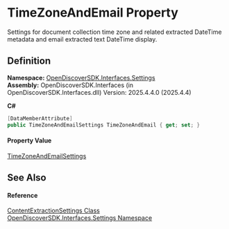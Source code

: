 # TimeZoneAndEmail Property


Settings for document collection time zone and related extracted DateTime metadata and email extracted text DateTime display.



## Definition
**Namespace:** <a href="a1516a26-c3bc-5b32-80d1-92d32506d831">OpenDiscoverSDK.Interfaces.Settings</a>  
**Assembly:** OpenDiscoverSDK.Interfaces (in OpenDiscoverSDK.Interfaces.dll) Version: 2025.4.4.0 (2025.4.4)

**C#**
``` C#
[DataMemberAttribute]
public TimeZoneAndEmailSettings TimeZoneAndEmail { get; set; }
```



#### Property Value
<a href="2a6fdb19-95d1-bebd-c800-493c20a75b7e">TimeZoneAndEmailSettings</a>

## See Also


#### Reference
<a href="b65f5ca9-d476-8b01-b6d2-c47f988ba0a2">ContentExtractionSettings Class</a>  
<a href="a1516a26-c3bc-5b32-80d1-92d32506d831">OpenDiscoverSDK.Interfaces.Settings Namespace</a>  
